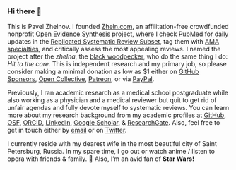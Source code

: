 ### Hi there 👋

This is Pavel Zhelnov. I founded [Zheln.com](https://zheln.com), an affilitation-free crowdfunded nonprofit [Open Evidence Synthesis](https://opensynthesis.github.io) project, where I check [PubMed](https://pubmed.gov) for daily updates in the [Replicated Systematic Review Subset](https://github.com/p1m-ortho/qs-global-ortho-search-queries/blob/global-sr-query/README.md#replicated-version), tag them with [AMA specialties](https://github.com/p1m-ortho/qs-global-ortho-search-queries/blob/global-sr-query/zheln/zheln_ama_specialty_tags.csv), and critically assess the most appealing reviews. I named the project after the _zhelna_, the [black woodpecker](https://en.wikipedia.org/wiki/Black_woodpecker), who do the same thing I do: _Hit to the core._ This is independent research and my primary job, so please consider making a minimal donation as low as $1 either on [GitHub Sponsors](https://github.com/sponsors/drzhelnov), [Open Collective](https://opencollective.com/zheln), [Patreon](https://patreon.com/zheln), or via [PayPal](https://paypal.me/pjelnov).

Previously, I ran academic research as a medical school postgraduate while also working as a physician and a medical reviewer but quit to get rid of unfair agendas and fully devote myself to systematic reviews. You can learn more about my research background from my academic profiles at [GitHub](https://github.com/drzhelnov), [OSF](https://osf.io/9c83x/), [ORCID](https://orcid.org/0000-0003-2767-5123), [LinkedIn](https://www.linkedin.com/in/pavel-zhelnov-382073182), [Google Scholar](https://scholar.google.com/citations?user=b421BNkAAAAJ), & [ResearchGate](https://researchgate.net/profile/Pavel_Zhelnov). Also, feel free to get in touch either by [email](mailto:pavel@zheln.com) or on [Twitter](https://twitter.com/drzhelnov).

I currently reside with my dearest wife in the most beautiful city of Saint Petersburg, Russia. In my spare time, I go out or watch anime / listen to opera with friends & family. 🌚 Also, I’m an avid fan of **Star Wars!**
